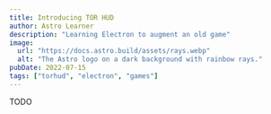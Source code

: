 ```yaml
---
title: Introducing TOR HUD
author: Astro Learner
description: "Learning Electron to augment an old game"
image:
  url: "https://docs.astro.build/assets/rays.webp"
  alt: "The Astro logo on a dark background with rainbow rays."
pubDate: 2022-07-15
tags: ["torhud", "electron", "games"]
---
```


TODO
